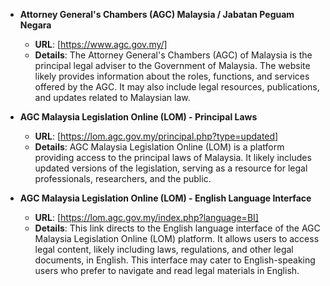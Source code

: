 - **Attorney General's Chambers (AGC) Malaysia / Jabatan Peguam Negara**
  - **URL**: [https://www.agc.gov.my/]
  - **Details**: The Attorney General's Chambers (AGC) of Malaysia is the principal legal adviser to the Government of Malaysia. The website likely provides information about the roles, functions, and services offered by the AGC. It may also include legal resources, publications, and updates related to Malaysian law.

- **AGC Malaysia Legislation Online (LOM) - Principal Laws**
  - **URL**: [https://lom.agc.gov.my/principal.php?type=updated]
  - **Details**: AGC Malaysia Legislation Online (LOM) is a platform providing access to the principal laws of Malaysia. It likely includes updated versions of the legislation, serving as a resource for legal professionals, researchers, and the public.

- **AGC Malaysia Legislation Online (LOM) - English Language Interface**
  - **URL**: [https://lom.agc.gov.my/index.php?language=BI]
  - **Details**: This link directs to the English language interface of the AGC Malaysia Legislation Online (LOM) platform. It allows users to access legal content, likely including laws, regulations, and other legal documents, in English. This interface may cater to English-speaking users who prefer to navigate and read legal materials in English.
